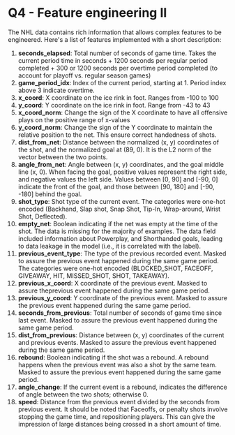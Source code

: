 # Q4 - Feature engineering II

The NHL data contains rich information that allows complex features to be engineered. Here's a list of features implemented with a short description:

1. **seconds_elapsed**: Total number of seconds of game time. Takes the current period time in seconds + 1200 seconds per regular period completed + 300 or 1200 seconds per overtime period completed (to account for playoff vs. regular season games)
2. **game_period_idx**: Index of the current period, starting at 1. Period index above 3 indicate overtime.
3. **x_coord**: X coordinate on the ice rink in foot. Ranges from -100 to 100
4. **y_coord**: Y coordinate on the ice rink in foot. Range from -43 to 43
3. **x_coord_norm**: Change the sign of the X coordinate to have all offensive plays on the positive range of x-values
4. **y_coord_norm**: Change the sign of the Y coordinate to maintain the relative position to the net. This ensure correct handedness of shots.
5. **dist_from_net**: Distance between the normalized (x, y)  coordinates of the shot, and the normalized goal at (89, 0). It is the L2 norm of the vector between the two points.
6. **angle_from_net**: Angle between (x, y) coordinates, and the goal middle line (x, 0). When facing the goal, positive values represent the right side, and negative values the left side. Values between [0, 90] and [-90, 0] indicate the front of the goal, and those between [90, 180] and [-90, -180] behind the goal. 
7. **shot_type**: Shot type of the current event. The categories were one-hot encoded (Backhand, Slap shot, Snap Shot, Tip-In, Wrap-around, Wrist Shot, Deflected).
8. **empty_net**: Boolean indicating if the net was empty at the time of the shot. The data is missing for the majority of examples. The data field included information about Powerplay, and Shorthanded goals, leading to data leakage in the model (i.e., it is correlated with the label).
9. **previous_event_type**: The type of the previous recorded event. Masked to assure the previous event happened during the same game period. The categories were one-hot encoded (BLOCKED_SHOT, FACEOFF, GIVEAWAY, HIT, MISSED_SHOT, SHOT, TAKEAWAY).
10. **previous_x_coord**: X coordinate of the previous event. Masked to assure theprevious event happened during the same game period.
11. **previous_y_coord**: Y coordinate of the previous event. Masked to assure the previous event happened during the same game period.
12. **seconds_from_previous**: Total number of seconds of  game time since last event. Masked to assure the previous event happened during the same game period.
13. **dist_from_previous**: Distance between (x, y) coordinates of the current and previous events. Masked to assure the previous event happened during the same game period.
14. **rebound**: Boolean indicating if the shot was a rebound. A rebound happens when the previous event was also a shot by the same team. Masked to assure the previous event happened during the same game period.
15. **angle_change**: If the current event is a rebound, indicates the difference of angle between the two shots; otherwise 0.
16. **speed**: Distance from the previous event divided by the seconds from previous event. It should be noted that Faceoffs, or penalty shots involve stopping the game time, and repositioning players. This can give the impression of large distances being crossed in a short amount of time.
